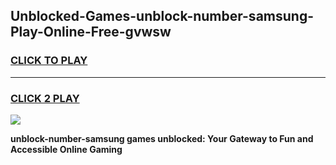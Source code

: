 
## Unblocked-Games-unblock-number-samsung-Play-Online-Free-gvwsw
<h3>
<a href="https://premium76.site?title=unblock-number-samsung&ref=26A">CLICK TO PLAY</a></h3>
<hr>

<h3>
<a href="https://premium76.site?title=unblock-number-samsung&ref=26A">CLICK 2 PLAY</a>
  
</h3>

<a href="https://premium76.site?title=unblock-number-samsung&ref=26A"><img src="https://clearcache.store/games.png"></a>


**unblock-number-samsung games unblocked: Your Gateway to Fun and Accessible Online Gaming**
